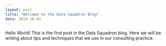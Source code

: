```yaml
---
layout: post
title: "Welcome to the Data Squadron Blog"
date: 2019-10-02
---
```


Hello World! This is the first post in the Data Squadron blog. Here we will be writing about tips and techniques that we use in our consulting practice.